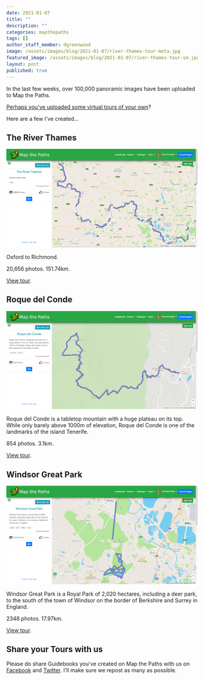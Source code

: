 ```yaml
---
date: 2021-01-07
title: ""
description: ""
categories: mapthepaths
tags: []
author_staff_member: dgreenwood
image: /assets/images/blog/2021-01-07/river-thames-tour-meta.jpg
featured_image: /assets/images/blog/2021-01-07/river-thames-tour-sm.jpg
layout: post
published: true
---
```


In the last few weeks, over 100,000 panoramic images have been uploaded to Map the Paths.

[Perhaps you've uploaded some virtual tours of your own](https://www.mapthepaths.com/uploader)?

Here are a few I've created...

## The River Thames

<img class="img-fluid" src="/assets/images/blog/2021-01-07/river-thames-tour-sm.jpg" alt="The River Thames tour" title="The River Thames tour" />

Oxford to Richmond.

20,656 photos. 151.74km.

[View tour](https://www.mapthepaths.com/tour/017fec4a-42f4-4339-b8a9-c1ca8c471509/detail?view_type=map-view).

## Roque del Conde

<img class="img-fluid" src="/assets/images/blog/2021-01-07/roque-del-conde-tour-sm.jpg" alt="Roque del Conde tour" title="Roque del Conde tour" />

Roque del Conde is a tabletop mountain with a huge plateau on its top. While only barely above 1000m of elevation, Roque del Conde is one of the landmarks of the island Tenerife.

854 photos. 3.1km.

[View tour](https://www.mapthepaths.com/tour/3c9be895-5467-4fcc-99ab-5ac1aa8d09fd/detail?view_type=map-view).

## Windsor Great Park

<img class="img-fluid" src="/assets/images/blog/2021-01-07/windsor-great-park-tour-sm.jpg" alt="Windsor Great Park tour" title="Windsor Great Park tour" />

Windsor Great Park is a Royal Park of 2,020 hectares, including a deer park, to the south of the town of Windsor on the border of Berkshire and Surrey in England.

2348 photos. 17.97km.

[View tour](https://www.mapthepaths.com/tour/f198ab12-0480-4782-ae21-6ecb483bdeec/detail?view_type=map-view).

## Share your Tours with us

Please do share Guidebooks you've created on Map the Paths with us on [Facebook](https://www.facebook.com/trekview/) and [Twitter](https://twitter.com/trekview). I'll make sure we repost as many as possible.